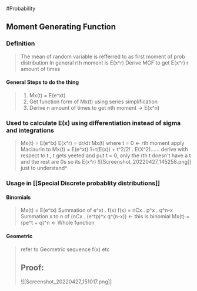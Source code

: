 #Probability 
## Moment Generating Function
### Definition
> The mean of random variable is refferred to as first moment of prob distribution
> In general rth moment is E(x^r)
> Derive MGF to get E(x^r) r amount of times

#### General Steps to do the thing
>1. Mx(t) = E(e^xt)
>2. Get function form of Mx(t) using series simplification
>3. Derive n amount of times to get nth moment -> E(x^n)
### Used to calculate E(x) using differentiation instead of sigma and integrations
>Mx(t) = E(e^tx)
>E(x^r) = dr/dt Mx(t) where t = 0 <- rth moment
>apply Maclaurin to Mx(t) = E(e^xt)
>1+t(E(x)) + t^2/2! . E(X^2)......
>derive with respect to t , t gets yeeted and put t = 0, only the rth t doesn't have a t and the rest are 0s so its E(x^r)
>![[Screenshot_20220427_145258.png]]
>just to understand^

### Usage in [[Special Discrete probablity distributions]]
#### Binomials
>Mx(t) = E(e^tx)
>Summation of e^xt . f(x)
>f(x) = nCx . p^x . q^n-x
>Summation x to n of (nCx . (e^tp)^x q^(n-x)) <- this is binomial
>Mx(t) = (pe^t + q)^n <- Whole function

#### Geometric
> refer to Geometric sequence f(x) etc
> ## Proof:
>  ![[Screenshot_20220427_151017.png]]